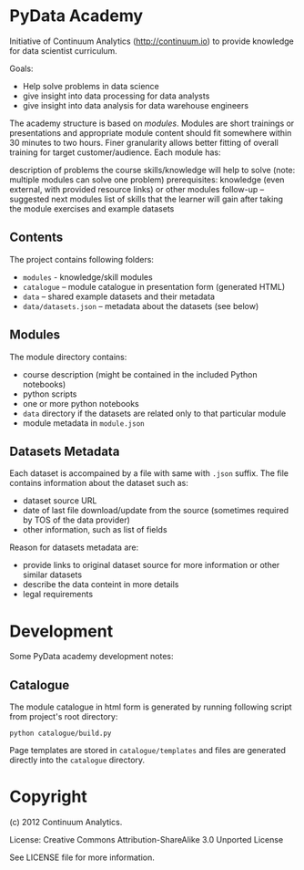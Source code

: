PyData Academy
==============

Initiative of Continuum Analytics (http://continuum.io) to provide knowledge
for data scientist curriculum.

Goals:

* Help solve problems in data science
* give insight into data processing for data analysts
* give insight into data analysis for data warehouse engineers

The academy structure is based on *modules*. Modules are short trainings or
presentations and appropriate module content should fit somewhere within 30
minutes to two hours. Finer granularity allows better fitting of overall
training for target customer/audience. Each module has:

description of problems the course skills/knowledge will help to solve (note:
multiple modules can solve one problem) prerequisites: knowledge (even
external, with provided resource links) or other modules follow-up – suggested
next modules list of skills that the learner will gain after taking the module
exercises and example datasets

Contents
--------

The project contains following folders:

* `modules` - knowledge/skill modules
* `catalogue` – module catalogue in presentation form (generated HTML)
* `data` – shared example datasets and their metadata
* `data/datasets.json` – metadata about the datasets (see below)

Modules
-------

The module directory contains:

* course description (might be contained in the included Python notebooks)
* python scripts
* one or more python notebooks
* `data` directory if the datasets are related only to that particular module
* module metadata in `module.json`

Datasets Metadata
-----------------

Each dataset is accompained by a file with same with `.json` suffix. The file
contains information about the dataset such as:

* dataset source URL
* date of last file download/update from the source (sometimes required by TOS
  of the data provider)
* other information, such as list of fields

Reason for datasets metadata are:

* provide links to original dataset source for more information or other
  similar datasets
* describe the data conteint in more details
* legal requirements

Development
===========

Some PyData academy development notes:

Catalogue
---------

The module catalogue in html form is generated by running following script
from project's root directory:

    python catalogue/build.py

Page templates are stored in `catalogue/templates` and files are generated
directly into the `catalogue` directory.

Copyright
=========

(c) 2012 Continuum Analytics.

License: Creative Commons Attribution-ShareAlike 3.0 Unported License

See LICENSE file for more information. 
